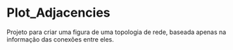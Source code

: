 # Plot_Adjacencies

Projeto para criar uma figura de uma topologia de rede, baseada apenas na informação das conexões entre eles.
